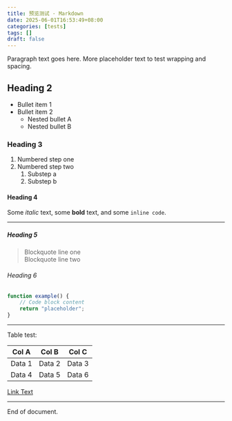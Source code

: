 ```yaml
---
title: 预览测试 · Markdown
date: 2025-06-01T16:53:49+08:00
categories: [tests]
tags: []
draft: false
---
```


Paragraph text goes here. More placeholder text to test wrapping and spacing.

## Heading 2

- Bullet item 1
- Bullet item 2
  - Nested bullet A
  - Nested bullet B

### Heading 3

1. Numbered step one
2. Numbered step two
   1. Substep a
   2. Substep b

#### Heading 4

Some *italic* text, some **bold** text, and some `inline code`.

---

##### Heading 5

> Blockquote line one  
> Blockquote line two

###### Heading 6

```js
function example() {
    // Code block content
    return "placeholder";
}
```

---

Table test:

| Col A   | Col B   | Col C   |
|---------|---------|---------|
| Data 1  | Data 2  | Data 3  |
| Data 4  | Data 5  | Data 6  |

[Link Text](https://example.com)

<!-- ![Alt Text](https://via.placeholder.com/100) -->

---

End of document.
